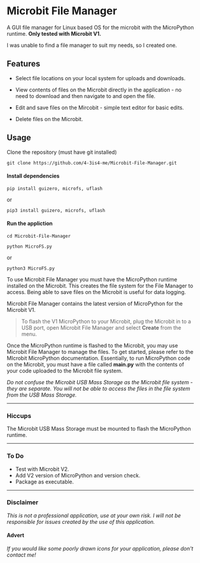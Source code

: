 # Microbit File Manager

A GUI file manager for Linux based OS for the microbit with the MicroPython runtime. __Only tested with Microbit V1.__

I was unable to find a file manager to suit my needs, so I created one.

## Features

+ Select file locations on your local system for uploads and downloads.

+ View contents of files on the Microbit directly in the application - no need to download and then navigate to and open the file.

+ Edit and save files on the Mircobit - simple text editor for basic edits.

+ Delete files on the Microbit.

## Usage

Clone the repository (must have git installed)

```git clone https://github.com/4-3is4-me/Microbit-File-Manager.git```

#### Install dependencies

```pip install guizero, microfs, uflash```

or

```pip3 install guizero, microfs, uflash```

#### Run the appliction

```cd Microbit-File-Manager```

```python MicroFS.py```

or

```python3 MicroFS.py```


To use Microbit File Manager you must have the MicroPython runtime installed on the Microbit. This creates the file system for the File Manager to access. Being able to save files on the Microbit is useful for data logging.

Microbit File Manager contains the latest version of MicroPython for the Microbit V1.

>To flash the V1 MicroPython to your Microbit, plug the Microbit in to a USB port, open Microbit File Manager and select __Create__ from the menu.

Once the MicroPython runtime is flashed to the Microbit, you may use Microbit File Manager to manage the files. To get started, please refer to the MIcrobit MicroPython documentation. Essentially, to run MicroPython code on the Microbit, you must have a file called __main.py__ with the contents of your code uploaded to the Microbit file system.

   *Do not confuse the Microbit USB Mass Storage as the Microbit file system - they are separate. You will not be able to access the files in the file system from the USB Mass Storage.*

___

### Hiccups

The Microbit USB Mass Storage must be mounted to flash the MicroPython runtime.

___

### To Do

+ Test with Microbit V2.
+ Add V2 version of MicroPython and version check.
+ Package as executable.

___

###  Disclaimer

*This is not a professional application, use at your own risk. I will not be responsible for issues created by the use of this application.*

####  Advert

*If you would like some poorly drawn icons for your application, please don't contact me!*


